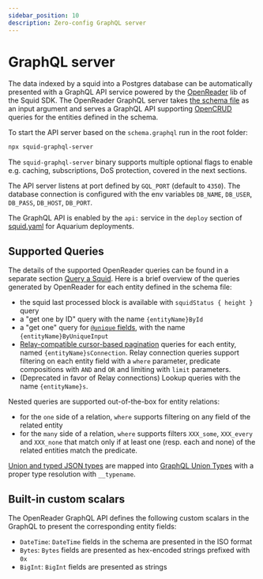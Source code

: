 ```yaml
---
sidebar_position: 10
description: Zero-config GraphQL server
---
```


# GraphQL server

The data indexed by a squid into a Postgres database can be automatically presented with a GraphQL API service powered by the [OpenReader](https://github.com/subsquid/squid/tree/master/openreader) lib of the Squid SDK. The OpenReader GraphQL server takes [the schema file](/basics/schema-file) as an input argument and serves a GraphQL API supporting [OpenCRUD](https://www.opencrud.org/) queries for the entities defined in the schema. 

To start the API server based on the `schema.graphql` run in the root folder:
```bash
npx squid-graphql-server
```
The `squid-graphql-server` binary supports multiple optional flags to enable e.g. caching, subscriptions, DoS protection, covered in the next sections.

The API server listens at port defined by `GQL_PORT` (default to `4350`). The database connection is configured with the env variables `DB_NAME`, `DB_USER`, `DB_PASS`, `DB_HOST`, `DB_PORT`.

The GraphQL API is enabled by the `api:` service in the `deploy` section of [squid.yaml](/deploy-squid/deploy-manifest) for Aquarium deployments.

## Supported Queries

The details of the supported OpenReader queries can be found in a separate section [Query a Squid](/query-squid). Here is a brief overview of the queries generated by OpenReader for each entity defined in the schema file:

- the squid last processed block is available with `squidStatus { height }` query 
- a "get one by ID" query with the name `{entityName}ById`
- a "get one" query for [`@unique` fields](/graphql-api/schema-file/indexes-and-constraints), with the name `{entityName}ByUniqueInput`
- [Relay-compatible cursor-based pagination](https://relay.dev/graphql/connections.htm) queries for each entity, named `{entityName}sConnection`. Relay connection queries support filtering on each entity field with a `where` parameter, predicate compositions with `AND` and `OR` and limiting with `limit` parameters.
- (Deprecated in favor of Relay connections) Lookup queries with the name `{entityName}s`. 

Nested queries are supported out-of-the-box for entity relations:
- for the `one` side of a relation, `where` supports filtering on any field of the related entity
- for the `many` side of a relation, `where` supports filters `XXX_some`, `XXX_every` and `XXX_none` that match only if at least one (resp. each and none) of the related entities match the predicate.

[Union and typed JSON types](/basics/schema-file/unions-and-typed-json) are mapped into [GraphQL Union Types](https://graphql.org/learn/schema/#union-types) with a proper type resolution with `__typename`.

## Built-in custom scalars

The OpenReader GraphQL API defines the following custom scalars in the GraphQL to present the corresponding entity fields:

- `DateTime`: `DateTime` fields in the schema are presented in the ISO format
- `Bytes`: `Bytes` fields are presented as hex-encoded strings prefixed with `0x`
- `BigInt`: `BigInt` fields are presented as strings